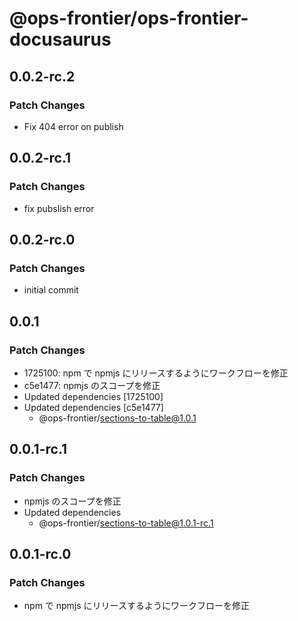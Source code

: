 # @ops-frontier/ops-frontier-docusaurus

## 0.0.2-rc.2

### Patch Changes

-   Fix 404 error on publish

## 0.0.2-rc.1

### Patch Changes

-   fix pubslish error

## 0.0.2-rc.0

### Patch Changes

-   initial commit

## 0.0.1

### Patch Changes

-   1725100: npm で npmjs にリリースするようにワークフローを修正
-   c5e1477: npmjs のスコープを修正
-   Updated dependencies [1725100]
-   Updated dependencies [c5e1477]
    -   @ops-frontier/sections-to-table@1.0.1

## 0.0.1-rc.1

### Patch Changes

-   npmjs のスコープを修正
-   Updated dependencies
    -   @ops-frontier/sections-to-table@1.0.1-rc.1

## 0.0.1-rc.0

### Patch Changes

-   npm で npmjs にリリースするようにワークフローを修正
